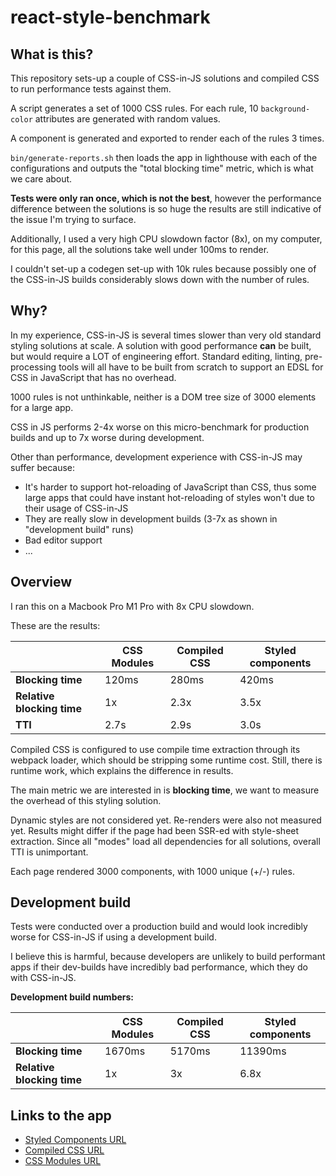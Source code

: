# react-style-benchmark

## What is this?
This repository sets-up a couple of CSS-in-JS solutions and compiled CSS to
run performance tests against them.

A script generates a set of 1000 CSS rules. For each rule, 10 `background-color`
attributes are generated with random values.

A component is generated and exported to render each of the rules 3 times.

`bin/generate-reports.sh` then loads the app in lighthouse with each of the
configurations and outputs the "total blocking time" metric, which is what we
care about.

**Tests were only ran once, which is not the best**, however the performance
difference between the solutions is so huge the results are still indicative of
the issue I'm trying to surface.

Additionally, I used a very high CPU slowdown factor (8x), on my computer, for
this page, all the solutions take well under 100ms to render.

I couldn't set-up a codegen set-up with 10k rules because possibly one of the
CSS-in-JS builds considerably slows down with the number of rules.

## Why?
In my experience, CSS-in-JS is several times slower than very old standard
styling solutions at scale. A solution with good performance **can** be built,
but would require a LOT of engineering effort. Standard editing, linting,
pre-processing tools will all have to be built from scratch to support an EDSL
for CSS in JavaScript that has no overhead.

1000 rules is not unthinkable, neither is a DOM tree size of 3000
elements for a large app.

CSS in JS performs 2-4x worse on this micro-benchmark for production builds and
up to 7x worse during development.

Other than performance, development experience with CSS-in-JS may suffer because:

* It's harder to support hot-reloading of JavaScript than CSS, thus some large
  apps that could have instant hot-reloading of styles won't due to their usage
  of CSS-in-JS
* They are really slow in development builds (3-7x as shown in "development
  build" runs)
* Bad editor support
* ...

## Overview

I ran this on a Macbook Pro M1 Pro with 8x CPU slowdown.

These are the results:

|                            | CSS Modules | Compiled CSS | Styled components |
| -------------------------- | ----------- | ------------ | ----------------- |
| **Blocking time**          | 120ms       | 280ms        | 420ms             |
| **Relative blocking time** | 1x          | 2.3x         | 3.5x              |
| **TTI**                    | 2.7s        | 2.9s         | 3.0s              |

Compiled CSS is configured to use compile time extraction through its webpack
loader, which should be stripping some runtime cost. Still, there is
runtime work, which explains the difference in results.

The main metric we are interested in is **blocking time**, we want to measure
the overhead of this styling solution.

Dynamic styles are not considered yet. Re-renders were also not measured yet.
Results might differ if the page had been SSR-ed with style-sheet extraction.
Since all "modes" load all dependencies for all solutions, overall TTI is
unimportant.

Each page rendered 3000 components, with 1000 unique (+/-) rules.

## Development build

Tests were conducted over a production build and would look incredibly worse for
CSS-in-JS if using a development build.

I believe this is harmful, because developers are unlikely to build
performant apps if their dev-builds have incredibly bad performance, which they
do with CSS-in-JS.

**Development build numbers:**

|                            | CSS Modules | Compiled CSS | Styled components |
| -------------------------- | ----------- | ------------ | ----------------- |
| **Blocking time**          | 1670ms      | 5170ms       | 11390ms           |
| **Relative blocking time** | 1x          | 3x           | 6.8x              |

## Links to the app

* [Styled Components URL](https://react-style-benchmark.surge.sh#styled)
* [Compiled CSS URL](https://react-style-benchmark.surge.sh#compiled)
* [CSS Modules URL](https://react-style-benchmark.surge.sh#modules)
